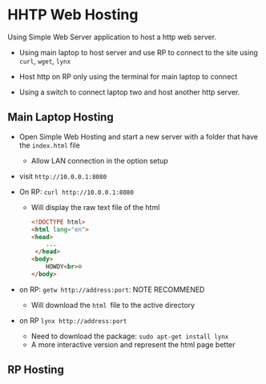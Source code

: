 # HHTP Web Hosting

Using Simple Web Server application to host a http web server. 

- Using main laptop to host server and use RP to connect to the site using `curl`, `wget`, `lynx`

- Host http on RP only using the terminal for main laptop to connect

- Using a switch to connect laptop two and host another http server.  

  

## Main Laptop Hosting

- Open Simple Web Hosting and start a new server with a folder that have the `index.html` file

  - Allow LAN connection in the option setup

- visit `http://10.0.0.1:8080`

- On RP: `curl http://10.0.0.1:8080`

  - Will display the raw text file of the html

    ```html
    <!DOCTYPE html>
    <html lang="en">
    <head>
        ...
     </head>
    <body>
        HOWDY<br>☺
    </body>
    ```

- on RP: `getw http://address:port`: NOTE RECOMMENED

  - Will download the `html `file to the active directory

- on RP `lynx http://address:port`

  - Need to download the package: `sudo apt-get install lynx`
  - A more interactive version and represent the html page better

## RP Hosting



